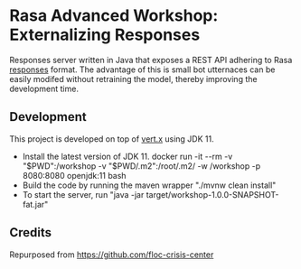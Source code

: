 # Rasa Advanced Workshop: Externalizing Responses

Responses server written in Java that exposes a REST API adhering to Rasa [responses](https://legacy-docs.rasa.com/docs/core/responses/) format.
The advantage of this is small bot utternaces can be easily modifed without retraining the model, thereby
improving the development time.

## Development
This project is developed on top of [vert.x](http://vertx.io/) using JDK 11.

* Install the latest version of JDK 11.
docker run -it --rm -v "$PWD":/workshop -v "$PWD/.m2":/root/.m2/ -w /workshop -p 8080:8080 openjdk:11 bash
* Build the code by running the maven wrapper "./mvnw clean install"
* To start the server, run "java -jar target/workshop-1.0.0-SNAPSHOT-fat.jar"

## Credits
Repurposed from https://github.com/floc-crisis-center
